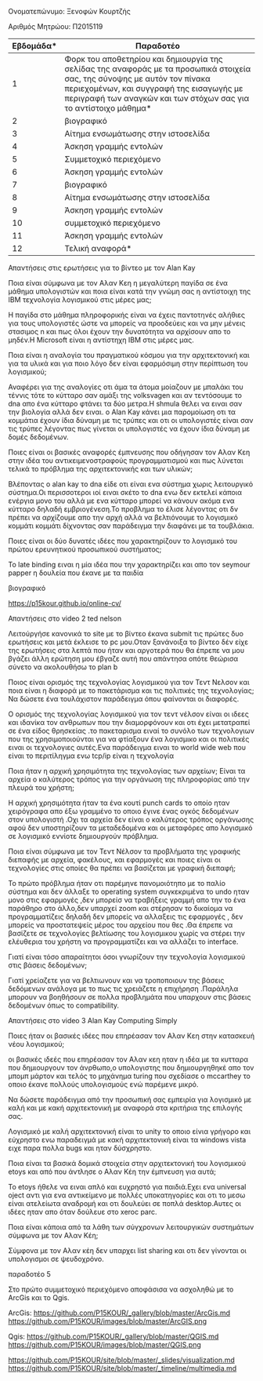 Ονοματεπώνυμο: Ξενοφών Κουρτζής

Αριθμός Μητρώου: Π2015119

| Εβδομάδα* | Παραδοτέο |
| --- | --- |
| 1 | Φορκ του αποθετηρίου και δημιουργία της σελίδας της αναφοράς με τα προσωπικά στοιχεία σας, της σύνοψης με αυτόν τον πίνακα περιεχομένων, και συγγραφή της εισαγωγής με περιγραφή των αναγκών και των στόχων σας για το αντίστοιχο μάθημα* |
| 2 | βιογραφικό |
| 3 | Αίτημα ενσωμάτωσης στην ιστοσελίδα |
| 4 | Άσκηση γραμμής εντολών |
| 5 | Συμμετοχικό περιεχόμενο |
| 6 | Άσκηση γραμμής εντολών |
| 7 | βιογραφικό |
| 8 | Αίτημα ενσωμάτωσης στην ιστοσελίδα |
| 9 | Άσκηση γραμμής εντολών |
| 10 | συμμετοχικό περιεχόμενο |
| 11 | Άσκηση γραμμής εντολών |
| 12 | Τελική αναφορά* |

Απαντήσεις στις ερωτήσεις για το βίντεο με τον  Αlan Κay

Ποια είναι σύμφωνα με τον Αλαν Κεη η μεγαλύτερη παγίδα σε ένα μάθημα υπολογιστών και ποια είναι κατά την γνώμη σας η αντίστοιχη της ΙΒΜ τεχνολογία λογισμικού στις μέρες μας;

Η παγίδα στο μάθημα πληροφορικής είναι να  έχεις παντοτηνές αλήθιες για  τους υπολογιστές  ώστε να μπορείς να προοδεύεις και να μην  μένεις στασιμος n και πως όλοι  έχουν την δυνατότητα να αρχίσουν απο το μηδέν.H Μicrosoft είναι η αντίστηχη IBM στις μέρες μας.  


Ποια είναι η αναλογία του πραγματικού κόσμου για την αρχιτεκτονική και για τα υλικά και για ποιο λόγο δεν είναι εφαρμόσιμη στην περίπτωση του λογισμικού;

 Αναφέρει για της αναλογίες οτι άμα  τα άτομα μοίαζουν με μπαλάκι του τέννις τότε το κύτταρο σαν αμάξι της volksvagen  και αν τεντόσουμε το dna απο ένα κύτταρο φτάνει τα δύο μετρα.H shmula θελει να ειναι σαν την βιολογία αλλά δεν ειναι. ο Alan Kay κάνει  μια παρομοίωση οτι τα  κομμάτια έχουν ίδια δύναμη με τις τρύπες  και  οτι οι υπολογιστές είναι σαν τις  τρύπες λέγοντας πως γίνεται οι υπολογιστές να έχουν ίδια δύναμη με δομές δεδομένων.

Ποιες είναι οι βασικές αναφορές έμπνευσης που οδήγησαν τον Αλαν Κεη στην ιδέα του αντικειμενοστραφούς προγραμματισμού και πως λύνεται τελικά το πρόβλημα της αρχιτεκτονικής και των υλικών;

Βλέποντας ο alan kay το dna είδε οτι είναι ενα σύστημα χωρις λειτουργικό  σύστημα.Οι περισσοτεροι ιοί ειναι σκέτο  το dna  ενω  δεν εκτελεί κάποια ενέργια  μονο του αλλά με ενα κύτταρο μπορεί  να κάνουν ακόμα ενα κύτταρο δηλαδή εμβριογένεση.Το προβλημα το έλισε λέγοντας οτι δν πρέπει να αρχίζουμε απο την αρχή αλλά να βελτιόνουμε το λογισμικό κομμάτι κομμάτι δίχνοντας σαν παράδειγμα την διαφάνει με τα τουβλάκια.

Ποιες είναι οι δύο δυνατές ιδέες που χαρακτηρίζουν το λογισμικό του πρώτου ερευνητικού προσωπικού συστήματος;

Το late binding ειναι η μία ιδέα που την χαρακτηρίζει και απο τον seymour papper η δουλεία που έκανε με τα παιδία


βιογραφικό

https://p15kour.github.io/online-cv/


Απαντήσεις στο video 2 ted nelson 

Λειτούργήσε κανονικά το site με το βίντεο έκανα submit τις πρώτες δυο ερωτήσεις  και μετά έκλεισε το pc  μου.Οταν ξανάνοιξα το βίντεο δέν είχε της ερωτήσεις στα λεπτά που ήταν και αργοτερά που θα έπρεπε να μου βγάζει άλλη ερώτηση μου έβγαζε αυτή που απάντησα οπότε θεώρισα σύνετο να ακολουθήσω το plan b
 
 Ποιος είναι ορισμός της τεχνολογίας λογισμικού για τον Τεντ Νελσον και ποια είναι η διαφορά με το πακετάρισμα και τις πολιτικές της τεχνολογίας; Να δώσετε ένα τουλάχιστον παράδειγμα όπου φαίνονται οι διαφορές.
 
 Ο ορισμός της τεχνολογίας λογισμικού για τον τεντ νέλσον  είναι οι ιδεες και ιδανίκα τον ανθρωπων που την διαμορφόνουν και οτι έχει μετατραπεί σε ένα είδος θρησκείας .το  πακεταρισμα ειναί το συνόλο των τεχνολογιων που της χρησιμοποιούνται για να φτίαξουν ένα λογισμικο και οι πολιτικές ειναι οι τεχνολογιες αυτές.Ενα παράδειγμα ειναι το world wide web  που είναι το περιτίληγμα ενω tcp/ip είναι η τεχνολογία
 
 Ποια ήταν η αρχική χρησιμότητα της τεχνολογίας των αρχείων; Είναι τα αρχεία ο καλύτερος τρόπος για την οργάνωση της πληροφορίας από την πλευρά του χρήστη;
 
 Η αρχική χρησιμότητα  ήταν τα ένα κουτί punch cards το οποίο ηταν χειρόγραφα απο έξω γραμμένο το οποιο έγινε ένας ογκός δεδομένων στον υπολογιστή .Οχι τα αρχεία δεν είναι ο καλύτερος τρόπος οργάνωσης αφού δεν υποστηρίζουν τα μεταδεδομένα  και οι μεταφόρες απο λογισμικό σε λογισμικό εννίοτε δημιουργούν πρόβλημα.
 
 Ποια είναι σύμφωνα με τον Τεντ Νέλσον τα προβλήματα της γραφικής διεπαφής με αρχεία, φακέλους, και εφαρμογές και ποιες είναι οι τεχνολογίες στις οποίες θα πρέπει να βασίζεται με γραφική διεπαφή;
 
 Το πρώτο πρόβλημα ήταν οτι παρέμηνε πανομοιότηπο με το παλίο σύστημα και δεν άλλαξε το operating system συγκεκριμένα το undo ηταν μονο στις εφαρμογές ,δεν μπορείσ να τραβήξεις γραμμή απο την το ένα παράθηρο στο άλλο,δεν υπαρχεί zoom και στέρησαν  το δικαίομα να προγραμματίζεις δηλαδή δεν μπορείς να αλλαξεις τις εφαρμογές , δεν μπορείς να προστατεψείς μέρος του αρχείου που θες .Θα έπρεπε να βασίζετε σε τεχνολογίες βελτίωσης του λογισμικου χωρίς να στέρει την ελέυθερια του χρήστη να προγραμματίζει και να αλλάζει  το interface.
 
 Γιατί είναι τόσο απαραίτητοι όσοι γνωρίζουν την τεχνολογία λογισμικού στις βάσεις δεδομένων;
 
 Γιατί χρείαζετε για να βελτιωνουν και να τροποποιουν της βάσεις δεδόμενων ανάλογα με το πως τις χρειάζετε η επιχήρηση .Παράληλα μπορουν να βοηθήσουν σε πολλα προβλημάτα που υπαρχουν στις βάσεις δεδομένων  όπως το compatibility.
 
 Απαντήσεις στο video 3 Alan Kay Computing Simply

Ποιες ήταν οι βασικές ιδέες που επηρέασαν τον Αλαν Κεη στην κατασκευή νέου λογισμικού;

οι βασικές ιδεές  που επηρέασαν τον Αλαν κεη ηταν η ιδέα με τα κυτταρα που δημιουργουν τον άνρθωπο,ο υπολογιστης που δημιουργηθηκέ απο τον μπομπ μάρτον και τελός το μηχάνημα  turing  που σχεδίασε ο mccarthey το οποιο έκανε πoλλούς υπολογισμούς  ενώ παρέμενε μικρό.

Να δώσετε παράδειγμα από την προσωπική σας εμπειρία για λογισμικό με καλή και με κακή αρχιτεκτονική με αναφορά στα κριτήρια της επιλογής σας.

Λογισμικό με καλή αρχιτεκτονική είναι  το unity το οποιο είνια γρήγορο και εύχρηστο ενω παραδειγμά με κακή αρχιτεκτονική είναι τα windows vista ειχε παρα πολλα bugs και ηταν δύσχρηστο.

Ποια είναι τα βασικά δομικά στοιχεία στην αρχιτεκτονική του λογισμικού etoys και από που άντλησε ο Αλαν Κέη την έμπνευση για αυτά;

Το etoys ήθελε να ειναι απλό και ευχρηστό για παιδιά.Εχει ενα universal oject αντι για ενα αντικείμενο με πολλές υποκατηγορίες και οτι το μεσω είναι ατελείωτα αναδρομή και οτι δουλεύει σε ποπλά desktop.Αυτες οι ιδέες ηταν απο όταν δούλευε στο xeroc parc.

Ποια είναι κάποια από τα λάθη των σύγχρονων λειτουργικών συστημάτων σύμφωνα με τον Αλαν Κέη;


Σύμφονα με τον Αλαν κέη δεν υπαρχει list sharing και οτι δεν γίνονται οι υπολογισμοι σε ψευδοχρόνο.

παραδοτέο 5

Στο πρώτο συμμετοχικό περιεχόμενο αποφάσισα να ασχοληθώ με το ArcGis και το Qgis.

ArcGis:
https://github.com/P15KOUR/_gallery/blob/master/ArcGis.md
https://github.com/P15KOUR/images/blob/master/ArcGIS.png

Qgis:
https://github.com/P15KOUR/_gallery/blob/master/QGIS.md
https://github.com/P15KOUR/images/blob/master/QGIS.png

https://github.com/P15KOUR/site/blob/master/_slides/visualization.md
https://github.com/P15KOUR/site/blob/master/_timeline/multimedia.md




























